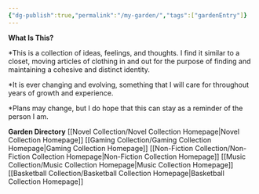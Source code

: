 ```yaml
---
{"dg-publish":true,"permalink":"/my-garden/","tags":["gardenEntry"]}
---
```


**What Is This?**

*This is a collection of ideas, feelings, and thoughts. I find it similar to a closet, moving articles of clothing in and out for the purpose of finding and maintaining a cohesive and distinct identity.

*It is ever changing and evolving, something that I will care for throughout years of growth and experience.

*Plans may change, but I do hope that this can stay as a reminder of the person I am.

**Garden Directory**
[[Novel Collection/Novel Collection Homepage\|Novel Collection Homepage]]
[[Gaming Collection/Gaming Collection Homepage\|Gaming Collection Homepage]]
[[Non-Fiction Collection/Non-Fiction Collection Homepage\|Non-Fiction Collection Homepage]]
[[Music Collection/Music Collection Homepage\|Music Collection Homepage]]
[[Basketball Collection/Basketball Collection Homepage\|Basketball Collection Homepage]]